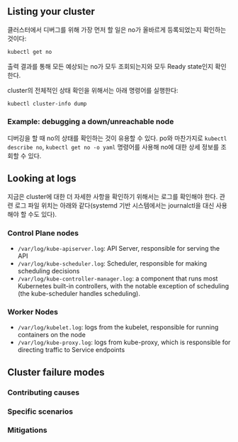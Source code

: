 ## Listing your cluster
클러스터에서 디버그를 위해 가장 먼저 할 일은 no가 올바르게 등록되었는지 확인하는 것이다:

``` bash
kubectl get no
```

출력 결과를 통해 모든 예상되는 no가 모두 조회되는지와 모두 Ready state인지 확인한다.

cluster의 전체적인 상태 확인을 위해서는 아래 명령어를 실행한다:

``` bash
kubectl cluster-info dump
```

### Example: debugging a down/unreachable node
디버깅을 할 때 no의 상태를 확인하는 것이 유용할 수 있다. po와 마찬가지로 `kubectl describe no`, `kubectl get no -o yaml` 명령어를 사용해 no에 대한 상세 정보를 조회할 수 있다.

## Looking at logs
지금은 cluster에 대한 더 자세한 사항을 확인하기 위해서는 로그를 확인해야 한다. 관련 로그 파일 위치는 아래와 같다(systemd 기반 시스템에서는 journalctl을 대신 사용해야 할 수도 있다).

### Control Plane nodes
- `/var/log/kube-apiserver.log`: API Server, responsible for serving the API
- `/var/log/kube-scheduler.log`: Scheduler, responsible for making scheduling decisions
- `/var/log/kube-controller-manager.log`: a component that runs most Kubernetes built-in controllers, with the notable exception of scheduling (the kube-scheduler handles scheduling).

### Worker Nodes
- `/var/log/kubelet.log`: logs from the kubelet, responsible for running containers on the node
- `/var/log/kube-proxy.log`: logs from kube-proxy, which is responsible for directing traffic to Service endpoints

## Cluster failure modes
### Contributing causes
### Specific scenarios
### Mitigations